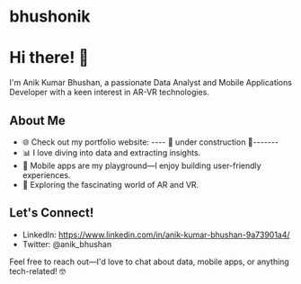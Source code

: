 # bhushonik

# Hi there! 👋

I'm Anik Kumar Bhushan, a passionate Data Analyst and Mobile Applications Developer with a keen interest in AR-VR technologies.

## About Me

- 🌐 Check out my portfolio website: ---- 🚧 under construction 🚧-------
- 📊 I love diving into data and extracting insights.
- 📱 Mobile apps are my playground—I enjoy building user-friendly experiences.
- 🚀 Exploring the fascinating world of AR and VR.

## Let's Connect!

- LinkedIn: https://www.linkedin.com/in/anik-kumar-bhushan-9a73901a4/
- Twitter: @anik_bhushan

Feel free to reach out—I'd love to chat about data, mobile apps, or anything tech-related! 🤓


